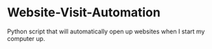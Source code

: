 # Website-Visit-Automation
Python script that will automatically open up websites when I start my computer up. 
